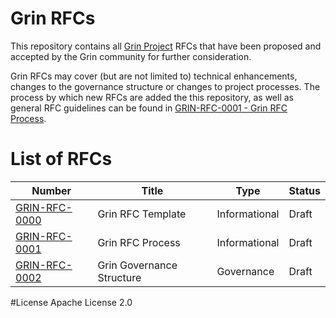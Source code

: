 # Grin RFCs

This repository contains all [Grin Project](https://grin-tech.org) RFCs that have been proposed and accepted by the Grin community for further consideration.

Grin RFCs may cover (but are not limited to) technical enhancements, changes to the governance structure or changes to project processes.
The process by which new RFCs are added the this repository, as well as general RFC guidelines can be found in [GRIN-RFC-0001 -
Grin RFC Process](grinrfc-0001.md).

# List of RFCs

| Number                           | Title                                                          | Type          | Status |
|----------------------------------|----------------------------------------------------------------|---------------|--------|
| [GRIN-RFC-0000](grinrfc-0000.md) | Grin RFC Template                                              | Informational | Draft  |
| [GRIN-RFC-0001](grinrfc-0001.md) | Grin RFC Process                                               | Informational | Draft  |
| [GRIN-RFC-0002](grinrfc-0002.md) | Grin Governance Structure                                      | Governance    | Draft  |

#License
Apache License 2.0
